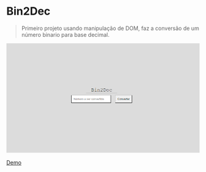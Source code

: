 # Bin2Dec
> Primeiro projeto usando manipulação de DOM, faz a conversão de um número binario para base decimal.

![readme-img](readme.png)

[Demo](https://thalesms2.github.io/Bin2Dec/)
